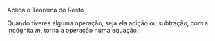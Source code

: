 Aplica o Teorema do Resto

Quando tiveres alguma operação, seja ela adição ou subtração, com a incógnita $m$, torna a operação numa equação.